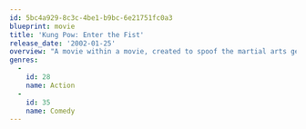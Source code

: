 ```yaml
---
id: 5bc4a929-8c3c-4be1-b9bc-6e21751fc0a3
blueprint: movie
title: 'Kung Pow: Enter the Fist'
release_date: '2002-01-25'
overview: "A movie within a movie, created to spoof the martial arts genre. Writer/director Steve Oedekerk uses contemporary characters and splices them into a 1970s kung-fu film, weaving the new and old together.\r As the main character, The Chosen One, Oedekerk sets off to avenge the deaths of his parents at the hands of kung-fu legend Master Pain. Along the way, he encounters some strange characters"
genres:
  -
    id: 28
    name: Action
  -
    id: 35
    name: Comedy
---
```

